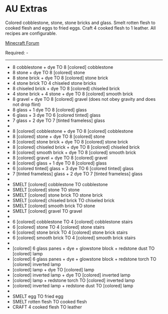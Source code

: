 AU Extras
==========

Colored cobblestone, stone, stone bricks and glass.
Smelt rotten flesh to cooked flesh and eggs to fried eggs.
Craft 4 cooked flesh to 1 leather.
All recipes are configurable.

[Minecraft Forum](http://www.minecraftforum.net/topic/1945197-)

Required: -

***

* 8 cobblestone + dye TO 8 [colored] cobblestone
* 8 stone + dye TO 8 [colored] stone
* 8 stone brick + dye TO 8 [colored] stone brick
* 4 stone brick TO 4 chiseled stone bricks
* 8 chiseled brick + dye TO 8 [colored] chiseled brick
* 4 stone brick + 4 stone + dye TO 8 [colored] smooth brick
* 8 gravel + dye TO 8 [colored] gravel (does not obey gravity and does not drop flint)
* 8 glass + 1 dye TO 8 [colored] glass
* 6 glass + 3 dye TO 6 [colored tinted] glass
* 7 glass + 2 dye TO 7 [tinted frameless] glass
* 
* 8 [colored] cobblestone + dye TO 8 [colored] cobblestone
* 8 [colored] stone + dye TO 8 [colored] stone
* 8 [colored] stone brick + dye TO 8 [colored] stone brick
* 8 [colored] chiseled brick + dye TO 8 [colored] chiseled brick
* 8 [colored] smooth brick + dye TO 8 [colored] smooth brick
* 8 [colored] gravel + dye TO 8 [colored] gravel
* 8 [colored] glass + 1 dye TO 8 [colored] glass
* 6 [colored tinted] glass + 3 dye TO 6 [colored tinted] glass
* 7 [tinted frameless] glass + 2 dye TO 7 [tinted frameless] glass
* 
* SMELT [colored] cobblestone TO cobblestone
* SMELT [colored] stone TO stone
* SMELT [colored] stone brick TO stone brick
* SMELT [colored] chiseled brick TO chiseled brick
* SMELT [colored] smooth brick TO stone
* SMELT [colored] gravel TO gravel
* 
* 6 [colored] cobblestone TO 4 [colored] cobblestone stairs
* 6 [colored] stone TO 4 [colored] stone stairs
* 6 [colored] stone brick TO 4 [colored] stone brick stairs
* 6 [colored] smooth brick TO 4 [colored] smooth brick stairs
* 
* [colored] 6 glass panes + dye + glowstone block + redstone dust TO [colored] lamp
* [colored] 6 glass panes + dye + glowstone block + redstone torch TO [colored] inverted lamp
* [colored] lamp + dye TO [colored] lamp
* [colored] inverted lamp + dye TO [colored] inverted lamp
* [colored] lamp + redstone torch TO [colored] inverted lamp
* [colored] inverted lamp + redstone dust TO [colored] lamp
* 
* SMELT egg TO fried egg
* SMELT rotten flesh TO cooked flesh
* CRAFT 4 cooked flesh TO leather
